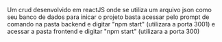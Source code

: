 Um crud desenvolvido em reactJS onde se utiliza um arquivo json como seu banco de dados
para inicar o projeto basta acessar pelo prompt de comando na pasta backend e digitar "npm start" (utilizara a porta 3001)
e acessar a pasta frontend e digitar "npm start" (utilizara a porta 300)